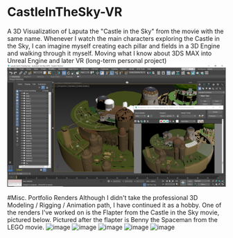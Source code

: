 # CastleInTheSky-VR
A 3D Visualization of Laputa the "Castle in the Sky" from the movie with the same name. Whenever I watch the main characters exploring the Castle in the Sky, I can imagine myself creating each pillar and fields in a 3D Engine and walking through it myself. Moving what I know about 3DS MAX into Unreal Engine and later VR (long-term personal project)
![image](https://github.com/eversolea/CastleInTheSky-VR/blob/master/3DSMaxModel2.png)

#Misc. Portfolio Renders
Although I didn't take the professional 3D Modeling / Rigging / Animation path, I have continued it as a hobby. One of the renders I've worked on is the Flapter from the Castle in the Sky movie, pictured below. Pictured after the flapter is Benny the Spaceman from the LEGO movie.
![image](https://github.com/eversolea/CastleInTheSky-VR/tree/master/Portfolio%20Renders/flapter_perspective1_whiteSmoke.jpg)
![image](https://github.com/eversolea/CastleInTheSky-VR/tree/master/Portfolio%20Renders/flapter_perspective3.jpg)
![image](https://github.com/eversolea/CastleInTheSky-VR/tree/master/Portfolio%20Renders/flapter_perspective1.jpg)
![image](https://github.com/eversolea/CastleInTheSky-VR/tree/master/Portfolio%20Renders/flapter_perspective2.jpg)
![image](https://github.com/eversolea/CastleInTheSky-VR/tree/master/Portfolio%20Renders/legoman.jpg)
